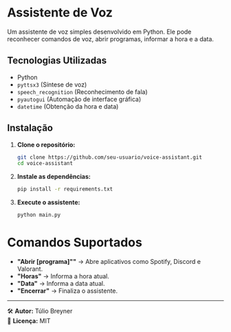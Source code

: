 # Assistente de Voz 
Um assistente de voz simples desenvolvido em Python. Ele pode reconhecer comandos de voz, abrir programas, informar a hora e a data.  


## Tecnologias Utilizadas
- Python  
- `pyttsx3` (Síntese de voz)  
- `speech_recognition` (Reconhecimento de fala)  
- `pyautogui` (Automação de interface gráfica)  
- `datetime` (Obtenção da hora e data)  


## Instalação
1. **Clone o repositório:**  
    ```sh
    git clone https://github.com/seu-usuario/voice-assistant.git
    cd voice-assistant
    ```

2. **Instale as dependências:**
    ```sh
    pip install -r requirements.txt
    ```

3. **Execute o assistente:**
    ```sh
    python main.py
    ```


# Comandos Suportados
- **"Abrir [programa]""** → Abre aplicativos como Spotify, Discord e Valorant.
- **"Horas"** → Informa a hora atual.
- **"Data"** → Informa a data atual. 
- **"Encerrar"** → Finaliza o assistente. 

---

🛠️ **Autor:** Túlio Breyner  
🌟 **Licença:** MIT  